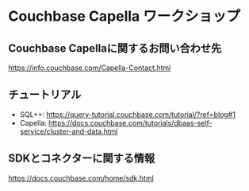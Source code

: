 # Couchbase Capella ワークショップ

## Couchbase Capellaに関するお問い合わせ先

https://info.couchbase.com/Capella-Contact.html

## チュートリアル

- SQL++: https://query-tutorial.couchbase.com/tutorial/?ref=blog#1
- Capella: https://docs.couchbase.com/tutorials/dbaas-self-service/cluster-and-data.html

## SDKとコネクターに関する情報

https://docs.couchbase.com/home/sdk.html
